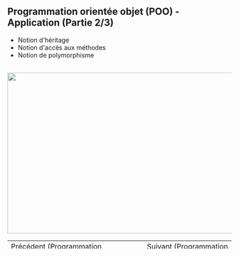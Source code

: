 <h2 dir="auto" id="user-content-h_174031069121655196260265"><strong><span>Programmation orient&eacute;e objet (POO) - Application</span> </strong><strong>(Partie 2/3)</strong></h2>
<ul dir="auto">
<li>Notion d'h&eacute;ritage</li>
<li>Notion d'acc&egrave;s aux m&eacute;thodes</li>
<li>Notion de polymorphisme</li>
</ul>
<p dir="auto"></p>
<p>&nbsp;<a href="https://youtu.be/U2lEx78yICY"><img src="4.jpg" width="640" height="362" alt="" style="display: block; margin-left: auto; margin-right: auto;" /></a></p>
<p></p>
<p></p>
<table border="0" style="width: 100%; border-collapse: collapse; border-style: none; height: 18px;">
<tbody>
<tr style="height: 18px;">
<td style="width: 50%; height: 18px;"><a href="https://github.com/Technologies-de-France/Formation-LabVIEW/tree/main/H-1%20Programmation%20orient%C3%A9e%20objet%20(POO)%20-%20Introduction">Pr&eacute;c&eacute;dent (Programmation orient&eacute;e objet (POO) - Introduction)</a><a href="/D-2%20Queue message handler - QMH - Calculatrice 1/"></a><a href="/D-1 Queue message handler - QMH/"></a><a href="/C-3 Machine d'&eacute;tat, le template NI/"></a><br /><a href="/C-1 Machine d'&eacute;tat, pr&eacute;sentation/"></a></td>
<td style="width: 50%; text-align: right; height: 18px;"><a href="/C-3 Machine d'&eacute;tat, le template NI/"></a><a href="https://github.com/Technologies-de-France/Formation-LabVIEW/tree/main/H-3%20Programmation%20orient%C3%A9e%20objet%20(POO)%20-%20Utilisation">Suivant (<span>Programmation orient&eacute;e objet (POO) - Utilisation</span>)</a></td>
</tr>
</tbody>
</table>
<p dir="auto" id="user-content-h_4774480761351655104528452" style="text-align: left;"></p>
